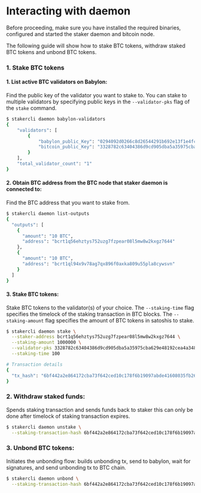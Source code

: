 # Interacting with daemon

Before proceeding, make sure you have installed the required binaries, configured and
started the staker daemon and bitcoin node.

The following guide will show how to stake BTC tokens, withdraw staked BTC tokens and
unbond BTC tokens.

### 1. Stake BTC tokens

#### 1. List active BTC validators on Babylon:

Find the public key of the validator you want to stake to. You can stake to multiple
validators by specifying public keys in the `--validator-pks` flag of the `stake`
command.

```bash
$ stakercli daemon babylon-validators
{
    "validators": [
        {
            "babylon_public_Key": "0294092d0266c8d26544291b692e13f1e4fcba7829c5445ff99fcb3aefb23fe7cd",
            "bitcoin_public_Key": "3328782c63404386d9cd905dba5a35975cba629e48192cea4a348937e865d312"
        }
    ],
    "total_validator_count": "1"
}
```

#### 2. Obtain BTC address from the BTC node that staker daemon is connected to:

Find the BTC address that you want to stake from.

```bash
$ stakercli daemon list-outputs
{
  "outputs": [
    {
      "amount": "10 BTC",
      "address": "bcrt1q56ehztys752uzg7fzpear08l5mw8w2kxgz7644"
    },
    {
      "amount": "10 BTC",
      "address": "bcrt1ql94x9v78ag7qx896f0axka809u55pla8cywsvn"
    }
  ]
}
```

#### 3. Stake BTC tokens:

Stake BTC tokens to the validator(s) of your choice. The `--staking-time` flag
specifies the timelock of the staking transaction in BTC blocks.
The `--staking-amount`
flag specifies the amount of BTC tokens in satoshis to stake.

```bash
$ stakercli daemon stake \
  --staker-address bcrt1q56ehztys752uzg7fzpear08l5mw8w2kxgz7644 \
  --staking-amount 1000000 \
  --validator-pks 3328782c63404386d9cd905dba5a35975cba629e48192cea4a348937e865d312 \
  --staking-time 100

# Transaction details
{
  "tx_hash": "6bf442a2e864172cba73f642ced10c178f6b19097abde41608035fb26a601b10"
}
```

### 2. Withdraw staked funds:

Spends staking transaction and sends funds back to staker this can only be done after
timelock of staking transaction expires.

```bash
$ stakercli daemon unstake \
  --staking-transaction-hash 6bf442a2e864172cba73f642ced10c178f6b19097abde41608035fb26a601b10
```

### 3. Unbond BTC tokens:

Initiates the unbonding flow: builds unbonding tx, send to babylon, wait for
signatures, and send unbonding tx to BTC chain.

```bash
$ stakercli daemon unbond \
  --staking-transaction-hash 6bf442a2e864172cba73f642ced10c178f6b19097abde41608035fb26a601b10
```
